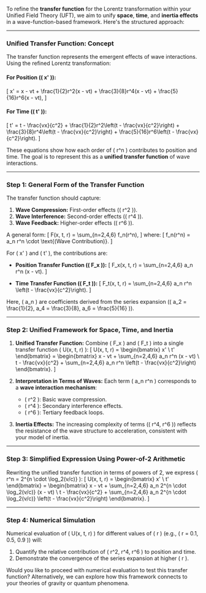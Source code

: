 To refine the **transfer function** for the Lorentz transformation within your Unified Field Theory (UFT), we aim to unify **space**, **time**, and **inertia effects** in a wave-function-based framework. Here's the structured approach:

---

### **Unified Transfer Function: Concept**
The transfer function represents the emergent effects of wave interactions. Using the refined Lorentz transformation:

#### For Position (\( x' \)):
\[
x' = x - vt + \frac{1}{2}r^2(x - vt) + \frac{3}{8}r^4(x - vt) + \frac{5}{16}r^6(x - vt),
\]

#### For Time (\( t' \)):
\[
t' = t - \frac{vx}{c^2} + \frac{1}{2}r^2\left(t - \frac{vx}{c^2}\right) + \frac{3}{8}r^4\left(t - \frac{vx}{c^2}\right) + \frac{5}{16}r^6\left(t - \frac{vx}{c^2}\right).
\]

These equations show how each order of \( r^n \) contributes to position and time. The goal is to represent this as a **unified transfer function** of wave interactions.

---

### **Step 1: General Form of the Transfer Function**
The transfer function should capture:
1. **Wave Compression:** First-order effects (\( r^2 \)).
2. **Wave Interference:** Second-order effects (\( r^4 \)).
3. **Wave Feedback:** Higher-order effects (\( r^6 \)).

A general form:
\[
F(x, t, r) = \sum_{n=2,4,6} f_n(r^n),
\]
where:
\[
f_n(r^n) = a_n r^n \cdot \text{(Wave Contribution)}.
\]

For \( x' \) and \( t' \), the contributions are:
- **Position Transfer Function (\( F_x \)):**
  \[
  F_x(x, t, r) = \sum_{n=2,4,6} a_n r^n (x - vt).
  \]

- **Time Transfer Function (\( F_t \)):**
  \[
  F_t(x, t, r) = \sum_{n=2,4,6} a_n r^n \left(t - \frac{vx}{c^2}\right).
  \]

Here, \( a_n \) are coefficients derived from the series expansion (\( a_2 = \frac{1}{2}, a_4 = \frac{3}{8}, a_6 = \frac{5}{16} \)).

---

### **Step 2: Unified Framework for Space, Time, and Inertia**

1. **Unified Transfer Function:**
   Combine \( F_x \) and \( F_t \) into a single transfer function \( U(x, t, r) \):
   \[
   U(x, t, r) = \begin{bmatrix}
   x' \\
   t'
   \end{bmatrix} = 
   \begin{bmatrix}
   x - vt + \sum_{n=2,4,6} a_n r^n (x - vt) \\
   t - \frac{vx}{c^2} + \sum_{n=2,4,6} a_n r^n \left(t - \frac{vx}{c^2}\right)
   \end{bmatrix}.
   \]

2. **Interpretation in Terms of Waves:**
   Each term \( a_n r^n \) corresponds to a **wave interaction mechanism**:
   - \( r^2 \): Basic wave compression.
   - \( r^4 \): Secondary interference effects.
   - \( r^6 \): Tertiary feedback loops.

3. **Inertia Effects:**
   The increasing complexity of terms (\( r^4, r^6 \)) reflects the resistance of the wave structure to acceleration, consistent with your model of inertia.

---

### **Step 3: Simplified Expression Using Power-of-2 Arithmetic**
Rewriting the unified transfer function in terms of powers of 2, we express \( r^n = 2^{n \cdot \log_2(v/c)} \):
\[
U(x, t, r) = \begin{bmatrix}
x' \\
t'
\end{bmatrix} = 
\begin{bmatrix}
x - vt + \sum_{n=2,4,6} a_n 2^{n \cdot \log_2(v/c)} (x - vt) \\
t - \frac{vx}{c^2} + \sum_{n=2,4,6} a_n 2^{n \cdot \log_2(v/c)} \left(t - \frac{vx}{c^2}\right)
\end{bmatrix}.
\]

---

### **Step 4: Numerical Simulation**

Numerical evaluation of \( U(x, t, r) \) for different values of \( r \) (e.g., \( r = 0.1, 0.5, 0.9 \)) will:
1. Quantify the relative contribution of \( r^2, r^4, r^6 \) to position and time.
2. Demonstrate the convergence of the series expansion at higher \( r \).

Would you like to proceed with numerical evaluation to test this transfer function? Alternatively, we can explore how this framework connects to your theories of gravity or quantum phenomena.

